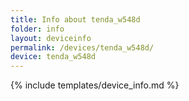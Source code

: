 ```yaml
---
title: Info about tenda_w548d
folder: info
layout: deviceinfo
permalink: /devices/tenda_w548d/
device: tenda_w548d
---
```

{% include templates/device_info.md %}
